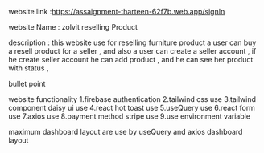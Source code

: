 website link :https://assaignment-tharteen-62f7b.web.app/signIn

website Name : zolvit reselling Product

description : this website use for reselling furniture product a user can buy a resell product for a seller , and also a user can create a seller account , if he create seller account he can add product , and he can see her product with status ,

bullet point

website functionality
1.firebase authentication
2.tailwind css use
3.tailwind component daisy ui use
4.react hot toast use
5.useQuery use
6.react form use
7.axios use
8.payment method stripe use
9.use environment variable

maximum dashboard layout are use by useQuery and axios dashboard layout
